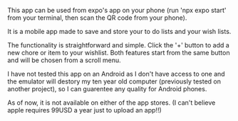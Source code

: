 This app can be used from expo's app on your phone (run 'npx expo start' from your terminal, then scan the QR code from your phone).

It is a mobile app made to save and store your to do lists and your wish lists.

The functionality is straightforward and simple. Click the '+' button to add a new chore or item to your wishlist. Both features start from the same button and will be chosen from a scroll menu.

I have not tested this app on an Android as I don't have access to one and the emulator will destory my ten year old computer (previously tested on another project), so I can guarentee any quality for Android phones.



As of now, it is not available on either of the app stores. (I can't believe apple requires 99USD a year just to upload an app!!)